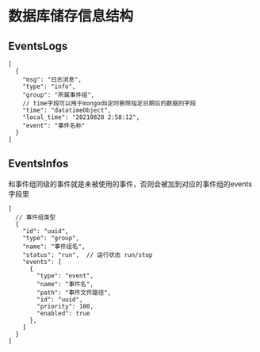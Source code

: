 # 数据库储存信息结构
## EventsLogs
```json5
[
  {
    "msg": "日志消息",
    "type": "info",
    "group": "所属事件组",
    // time字段可以用于mongodb定时删除指定日期后的数据的字段
    "time": "datatimeObject",
    "local_time": "20210828 2:58:12",
    "event": "事件名称"
  }
]
```

## EventsInfos
和事件组同级的事件就是未被使用的事件，否则会被加到对应的事件组的events字段里
```json5
[
  // 事件组类型
  {
    "id": "uuid",
    "type": "group",
    "name": "事件组名",
    "status": "run",  // 运行状态 run/stop
    "events": [
      { 
        "type": "event",
        "name": "事件名",
        "path": "事件文件路径",
        "id": "uuid",
        "priority": 100,
        "enabled": true
      },
    ] 
  }
]
```
